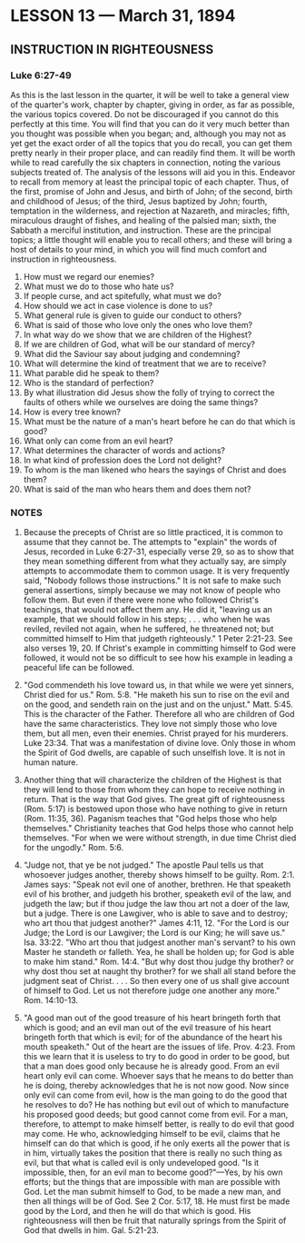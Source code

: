 # LESSON 13 — March 31, 1894

## INSTRUCTION IN RIGHTEOUSNESS

### Luke 6:27-49

As this is the last lesson in the quarter, it will be well to take a general view of the quarter's work, chapter by chapter, giving in order, as far as possible, the various topics covered. Do not be discouraged if you cannot do this perfectly at this time. You will find that you can do it very much better than you thought was possible when you began; and, although you may not as yet get the exact order of all the topics that you do recall, you can get them pretty nearly in their proper place, and can readily find them. It will be worth while to read carefully the six chapters in connection, noting the various subjects treated of. The analysis of the lessons will aid you in this. Endeavor to recall from memory at least the principal topic of each chapter. Thus, of the first, promise of John and Jesus, and birth of John; of the second, birth and childhood of Jesus; of the third, Jesus baptized by John; fourth, temptation in the wilderness, and rejection at Nazareth, and miracles; fifth, miraculous draught of fishes, and healing of the palsied man; sixth, the Sabbath a merciful institution, and instruction. These are the principal topics; a little thought will enable you to recall others; and these will bring a host of details to your mind, in which you will find much comfort and instruction in righteousness.

1. How must we regard our enemies?
2. What must we do to those who hate us?
3. If people curse, and act spitefully, what must we do?
4. How should we act in case violence is done to us?
5. What general rule is given to guide our conduct to others?
6. What is said of those who love only the ones who love them?
7. In what way do we show that we are children of the Highest?
8. If we are children of God, what will be our standard of mercy?
9. What did the Saviour say about judging and condemning?
10. What will determine the kind of treatment that we are to receive?
11. What parable did he speak to them?
12. Who is the standard of perfection?
13. By what illustration did Jesus show the folly of trying to correct the faults of others while we ourselves are doing the same things?
14. How is every tree known?
15. What must be the nature of a man's heart before he can do that which is good?
16. What only can come from an evil heart?
17. What determines the character of words and actions?
18. In what kind of profession does the Lord not delight?
19. To whom is the man likened who hears the sayings of Christ and does them?
20. What is said of the man who hears them and does them not?

### NOTES

1. Because the precepts of Christ are so little practiced, it is common to assume that they cannot be. The attempts to "explain" the words of Jesus, recorded in Luke 6:27-31, especially verse 29, so as to show that they mean something different from what they actually say, are simply attempts to accommodate them to common usage. It is very frequently said, "Nobody follows those instructions." It is not safe to make such general assertions, simply because we may not know of people who follow them. But even if there were none who followed Christ's teachings, that would not affect them any. He did it, "leaving us an example, that we should follow in his steps; . . . who when he was reviled, reviled not again, when he suffered, he threatened not; but committed himself to Him that judgeth righteously." 1 Peter 2:21-23. See also verses 19, 20. If Christ's example in committing himself to God were followed, it would not be so difficult to see how his example in leading a peaceful life can be followed.

2. "God commendeth his love toward us, in that while we were yet sinners, Christ died for us." Rom. 5:8. "He maketh his sun to rise on the evil and on the good, and sendeth rain on the just and on the unjust." Matt. 5:45. This is the character of the Father. Therefore all who are children of God have the same characteristics. They love not simply those who love them, but all men, even their enemies. Christ prayed for his murderers. Luke 23:34. That was a manifestation of divine love. Only those in whom the Spirit of God dwells, are capable of such unselfish love. It is not in human nature.

3. Another thing that will characterize the children of the Highest is that they will lend to those from whom they can hope to receive nothing in return. That is the way that God gives. The great gift of righteousness (Rom. 5:17) is bestowed upon those who have nothing to give in return (Rom. 11:35, 36). Paganism teaches that "God helps those who help themselves." Christianity teaches that God helps those who cannot help themselves. "For when we were without strength, in due time Christ died for the ungodly." Rom. 5:6.

4. "Judge not, that ye be not judged." The apostle Paul tells us that whosoever judges another, thereby shows himself to be guilty. Rom. 2:1. James says: "Speak not evil one of another, brethren. He that speaketh evil of his brother, and judgeth his brother, speaketh evil of the law, and judgeth the law; but if thou judge the law thou art not a doer of the law, but a judge. There is one Lawgiver, who is able to save and to destroy; who art thou that judgest another?" James 4:11, 12. "For the Lord is our Judge; the Lord is our Lawgiver; the Lord is our King; he will save us." Isa. 33:22. "Who art thou that judgest another man's servant? to his own Master he standeth or falleth. Yea, he shall be holden up; for God is able to make him stand." Rom. 14:4. "But why dost thou judge thy brother? or why dost thou set at naught thy brother? for we shall all stand before the judgment seat of Christ. . . . So then every one of us shall give account of himself to God. Let us not therefore judge one another any more." Rom. 14:10-13.

5. "A good man out of the good treasure of his heart bringeth forth that which is good; and an evil man out of the evil treasure of his heart bringeth forth that which is evil; for of the abundance of the heart his mouth speaketh." Out of the heart are the issues of life. Prov. 4:23. From this we learn that it is useless to try to do good in order to be good, but that a man does good only because he is already good. From an evil heart only evil can come. Whoever says that he means to do better than he is doing, thereby acknowledges that he is not now good. Now since only evil can come from evil, how is the man going to do the good that he resolves to do? He has nothing but evil out of which to manufacture his proposed good deeds; but good cannot come from evil. For a man, therefore, to attempt to make himself better, is really to do evil that good may come. He who, acknowledging himself to be evil, claims that he himself can do that which is good, if he only exerts all the power that is in him, virtually takes the position that there is really no such thing as evil, but that what is called evil is only undeveloped good. "Is it impossible, then, for an evil man to become good?"—Yes, by his own efforts; but the things that are impossible with man are possible with God. Let the man submit himself to God, to be made a new man, and then all things will be of God. See 2 Cor. 5:17, 18. He must first be made good by the Lord, and then he will do that which is good. His righteousness will then be fruit that naturally springs from the Spirit of God that dwells in him. Gal. 5:21-23.